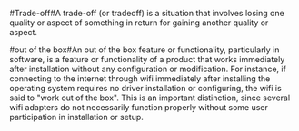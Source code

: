 #Trade-off#A trade-off (or tradeoff) is a situation that involves losing one quality or aspect of something in return for gaining another quality or aspect.

#out of the box#An out of the box feature or functionality, particularly in software, is a feature or functionality of a product that works immediately after installation without any configuration or modification. For instance, if connecting to the internet through wifi immediately after installing the operating system requires no driver installation or configuring, the wifi is said to "work out of the box". This is an important distinction, since several wifi adapters do not necessarily function properly without some user participation in installation or setup.
